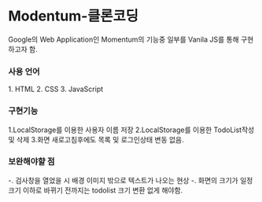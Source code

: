 # Modentum-클론코딩
Google의 Web Application인 Momentum의 기능중 일부를 Vanila JS를 통해 구현하고자 함. 

<h3>사용 언어</h3>
1. HTML
2. CSS
3. JavaScript

<h3>구현기능</h3>
1.LocalStorage를 이용한 사용자 이름 저장
2.LocalStorage를 이용한 TodoList작성 및 삭제
3.화면 새로고침후에도 목록 및 로그인상태 변동 없음.

<h3>보완해야햘 점</h3>
-. 검사창을 열었을 시 배경 이미지 밖으로 텍스트가 나오는 현상
-. 화면의 크기가 일정 크기 이하로 바뀌기 전까지는 todolist 크기 변환 없게 해야함. 

